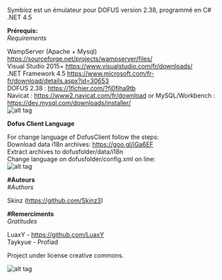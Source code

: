 Symbioz est un émulateur pour DOFUS version 2.38, programmé en C# .NET 4.5

<b>Prérequis:</b><br/>
*Requirements*

WampServer (Apache + Mysql) https://sourceforge.net/projects/wampserver/files/ <br />
Visual Studio 2015+ https://www.visualstudio.com/fr/downloads/ <br />
.NET Framework 4.5 https://www.microsoft.com/fr-fr/download/details.aspx?id=30653 <br />
DOFUS 2.38 : https://1fichier.com/?fj0fiha9tb <br />
Navicat : https://www2.navicat.com/fr/download or MySQL/Workbench : https://dev.mysql.com/downloads/installer/<br />
![alt tag](http://image.noelshack.com/fichiers/2015/52/1450734679-logosymbioz.png) <br />

<b>Dofus Client Language</b>

For change language of DofusClient follow the steps: <br />
Download data i18n archives: https://goo.gl/iGa6EF <br />
Extract archives to dofusfolder/data/i18n <br />
Change language on dofusfolder/config.xml on line: <br />
![alt tag](http://image.noelshack.com/fichiers/2018/18/5/1525387612-capture.png) <br />

<b>#Auteurs</b><br/>
*#Authors*

Skinz (https://github.com/Skinz3)

<b>#Remerciments</b><br/>
*Gratitudes*

LuaxY - https://github.com/LuaxY  <br />
Taykyue - Profiad  <br />



Project under license creative commons.

![alt tag](https://creativecommons.org.nz/wp-content/uploads/2012/05/by.png)


